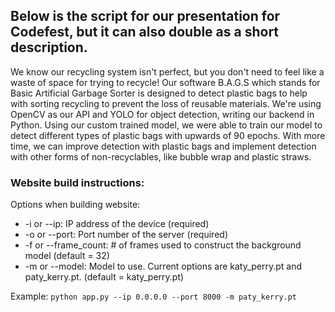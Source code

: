 ## Below is the script for our presentation for Codefest, but it can also double as a short description.
We know our recycling system isn't perfect, but you don't need to feel like a waste of space for trying to recycle! Our software B.A.G.S which stands for Basic Artificial Garbage Sorter is designed to detect plastic bags to help with sorting recycling to prevent the loss of reusable materials. We're using OpenCV as our API and YOLO for object detection, writing our backend in Python. Using our custom trained model, we were able to train our model to detect different types of plastic bags with upwards of 90 epochs. With more time, we can improve detection with plastic bags and implement detection with other forms of non-recyclables, like bubble wrap and plastic straws.

### Website build instructions:

Options when building website:
* -i or --ip: IP address of the device (required) 
* -o or --port: Port number of the server (required)
* -f or --frame_count: # of frames used to construct the background model (default = 32)
* -m or --model: Model to use. Current options are katy_perry.pt and paty_kerry.pt. (default = katy_perry.pt)

Example: `python app.py --ip 0.0.0.0 --port 8000 -m paty_kerry.pt`